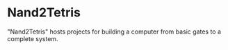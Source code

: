 # Nand2Tetris
"Nand2Tetris" hosts projects for building a computer from basic gates to a complete system.
